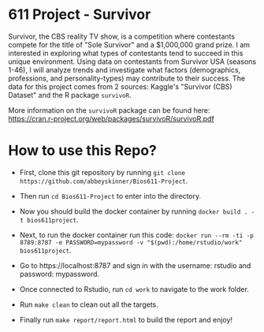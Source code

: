 611 Project - Survivor 
==================

Survivor, the CBS reality TV show, is a competition where contestants compete for the title of "Sole Survivor" and a $1,000,000 grand prize. I am interested in exploring what types of contestants tend to succeed in this unique environment. Using data on contestants from Survivor USA (seasons 1-46), I will analyze trends and investigate what factors (demographics, professions, and personality-types) may contribute to their success. The data for this project comes from 2 sources: Kaggle's "Survivor (CBS) Dataset" and the R package `survivoR`. 

More information on the `survivoR` package can be found here: https://cran.r-project.org/web/packages/survivoR/survivoR.pdf 

# How to use this Repo?

* First, clone this git repository by running `git clone https://github.com/abbeyskinner/Bios611-Project`.
* Then run `cd Bios611-Project` to enter into the directory.

* Now you should build the docker container by running `docker build . -t bios611project`.
* Next, to run the docker container run this code: `docker run --rm -ti -p 8789:8787 -e PASSWORD=mypassword -v "$(pwd):/home/rstudio/work" bios611project`.

* Go to https://localhost:8787 and sign in with the username: rstudio and password: mypassword.
* Once connected to Rstudio, run `cd work` to navigate to the work folder.
* Run `make clean` to clean out all the targets.
* Finally run `make report/report.html` to build the report and enjoy!










